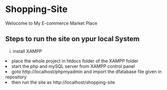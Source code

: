 # Shopping-Site
Welocome to My E-commerce Market Place

## Steps to run the site on ypur local System
<ol type="i">
<li> install XAMPP </ol>
<li> place the whole project in htdocs folder of the XAMPP folder</li>
<li> start the php and mySQL server from XAMPP control panel </li>
<li> goto http://localhost/phpmyadmin and import the dfatabase file given in repository </li>
<li> then run the site as http://localhost/shopping-site
</ol>
